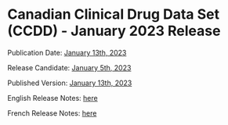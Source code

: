 # Canadian Clinical Drug Data Set (CCDD) - January 2023 Release

Publication Date: [January 13th, 2023](https://tgateway.infoway-inforoute.ca/ccdd.html?id=2.16.840.1.113883.2.20.6.1&versionid=20230113)

Release Candidate: [January 5th, 2023](https://github.com/hres/formulary/tree/folder_reorg/releases/20230105)

Published Version: [January 13th, 2023](https://tgateway.infoway-inforoute.ca/ccdd.html?id=2.16.840.1.113883.2.20.6.1&versionid=20230113)

English Release Notes: [here](https://infoscribe.infoway-inforoute.ca/display/CCDD/20230113)

French Release Notes: [here](https://infoscribe.infoway-inforoute.ca/display/RCM/20230113)